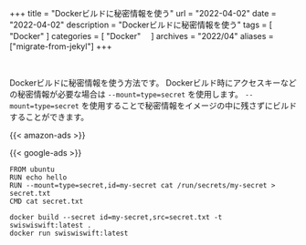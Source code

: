 +++
title =  "Dockerビルドに秘密情報を使う"
url = "2022-04-02"
date = "2022-04-02"
description = "Dockerビルドに秘密情報を使う"
tags = [
  "Docker"
]
categories = [
  "Docker"　
]
archives = "2022/04"
aliases = ["migrate-from-jekyl"]
+++

<br>

Dockerビルドに秘密情報を使う方法です。
Dockerビルド時にアクセスキーなどの秘密情報が必要な場合は `--mount=type=secret` を使用します。
`--mount=type=secret` を使用することで秘密情報をイメージの中に残さずにビルドすることができます。

<!-- Amazon Ads -->
{{< amazon-ads >}}

<!-- Google Ads -->
{{< google-ads >}}

```
FROM ubuntu
RUN echo hello
RUN --mount=type=secret,id=my-secret cat /run/secrets/my-secret > secret.txt
CMD cat secret.txt
```

```
docker build --secret id=my-secret,src=secret.txt -t swiswiswift:latest .
docker run swiswiswift:latest
```

